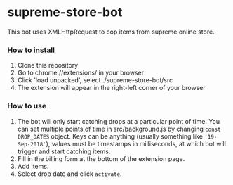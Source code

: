 # supreme-store-bot
This bot uses XMLHttpRequest to cop items from supreme online store.

### How to install
1. Clone this repository
2. Go to chrome://extensions/ in your browser
3. Click 'load unpacked', select ./supreme-store-bot/src
4. The extension will appear in the right-left corner of your browser

### How to use
1. The bot will only start catching drops at a particular point of time. You can set multiple points of time in src/background.js by changing ```const DROP_DATES``` object. Keys can be anything (usually something like ```'19-Sep-2018'```), values must be timestamps in milliseconds, at which bot will trigger and start catching items.
2. Fill in the billing form at the bottom of the extension page.
3. Add items.
4. Select drop date and click ```activate```.
